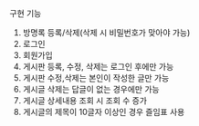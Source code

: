 구현 기능 
1. 방명록 등록/삭제(삭제 시 비밀번호가 맞아야 가능)
2. 로그인
3. 회원가입
4. 게시판 등록, 수정, 삭제는 로그인 후에만 가능
5. 게시판 수정,삭제는 본인이 작성한 글만 가능
6. 게시글 삭제는 답글이 없는 경우에만 가능
7. 게시글 상세내용 조회 시 조회 수 증가
8. 게시글의 제목이 10글자 이상인 경우 즐임표 사용
